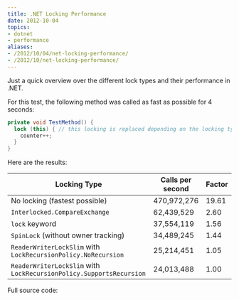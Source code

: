 ```yaml
---
title: .NET Locking Performance
date: 2012-10-04
topics:
- dotnet
- performance
aliases:
- /2012/10/04/net-locking-performance/
- /2012/10/net-locking-performance/
---
```


Just a quick overview over the different lock types and their performance in .NET.

For this test, the following method was called as fast as possible for 4 seconds:

```c#
private void TestMethod() {
  lock (this) { // this locking is replaced depending on the locking type
    counter++;
  }
}
```

Here are the results:

| Locking Type                                                          | Calls per second  | Factor |
| --------------------------------------------------------------------- | ----------------- | ------ |
| No locking (fastest possible)                                         | 470,972,276       | 19.61  |
|`Interlocked.CompareExchange`                                          | 62,439,529        | 2.60   |
|`lock` keyword                                                         | 37,554,119        | 1.56   |
|`SpinLock` (without owner tracking)                                    | 34,489,245        | 1.44   |
|`ReaderWriterLockSlim` with `LockRecursionPolicy.NoRecursion`          | 25,214,451        | 1.05   |
|`ReaderWriterLockSlim` with `LockRecursionPolicy.SupportsRecursion`    | 24,013,488        | 1.00   |

Full source code: [](Program.cs)
